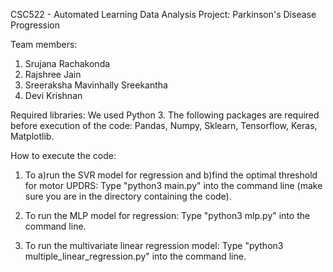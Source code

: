 CSC522 - Automated Learning Data Analysis Project:
Parkinson's Disease Progression

Team members:
1. Srujana Rachakonda
2. Rajshree Jain
3. Sreeraksha Mavinhally Sreekantha
4. Devi Krishnan

Required libraries:
We used Python 3. The following packages are required before execution of the code:
Pandas, Numpy, Sklearn, Tensorflow, Keras, Matplotlib.


How to execute the code:

1. To a)run the SVR model for regression and b)find the optimal threshold for motor UPDRS:
Type "python3 main.py" into the command line (make sure you are in the directory containing the code).

2. To run the MLP model for regression:
Type "python3 mlp.py" into the command line.

3. To run the multivariate linear regression model:
Type "python3 multiple_linear_regression.py" into the command line.
